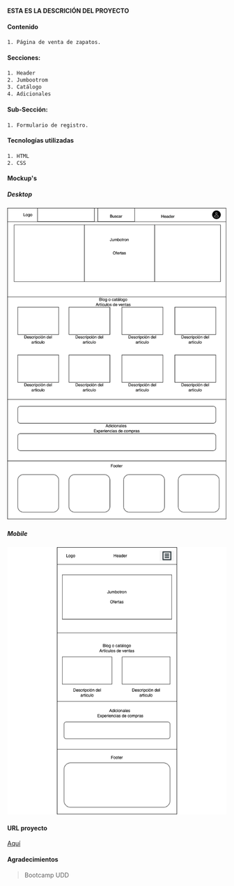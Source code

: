 **ESTA ES LA DESCRICIÓN DEL PROYECTO**

#### Contenido
	1. Página de venta de zapatos.

#### Secciones:
	1. Header
	2. Jumbootrom
	3. Catálogo
	4. Adicionales

#### Sub-Sección:
	1. Formulario de registro.

#### Tecnologías utilizadas
	1. HTML
	2. CSS
	
#### Mockup's
##### Desktop
![plot](./mockup-desktop.png)

##### Mobile
![plot](./mockup-mobile.png)

#### URL proyecto
[Aquí](https://www.google.cl)

#### Agradecimientos  
> Bootcamp UDD
